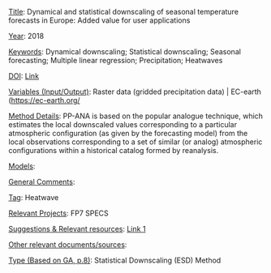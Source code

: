 <ins>Title</ins>: Dynamical and statistical downscaling of seasonal temperature forecasts in Europe: Added value for user applications

<ins>Year</ins>: 2018

<ins>Keywords</ins>: Dynamical downscaling; Statistical downscaling; Seasonal forecasting; Multiple linear regression; Precipitation; Heatwaves

<ins>DOI</ins>: [Link](https://doi.org/10.1016/j.cliser.2017.06.004) 

<ins>Variables (Input/Output)</ins>: Raster data (gridded precipitation data) | EC-earth (https://ec-earth.org/

<ins>Method Details</ins>: PP-ANA is based on the popular analogue technique, which estimates the local downscaled values corresponding to a particular atmospheric configuration (as given by the forecasting model) from the local observations corresponding to a set of similar (or analog) atmospheric configurations within a historical catalog formed by reanalysis.

<ins>Models</ins>:

<ins>General Comments</ins>: 
 
<ins>Tag</ins>: Heatwave

<ins>Relevant Projects</ins>: FP7 SPECS

<ins>Suggestions \& Relevant resources</ins>: [Link 1]("https://doi.org/10.5194/gmd-9-1937-2016") 
 
<ins>Other relevant documents/sources</ins>: 

<ins>Type (Based on GA, p.8)</ins>: Statistical Downscaling (ESD) Method 

